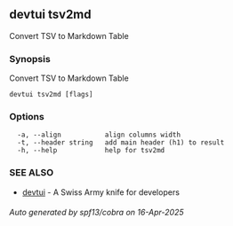 ## devtui tsv2md

Convert TSV to Markdown Table

### Synopsis

Convert TSV to Markdown Table

```
devtui tsv2md [flags]
```

### Options

```
  -a, --align           align columns width
  -t, --header string   add main header (h1) to result
  -h, --help            help for tsv2md
```

### SEE ALSO

* [devtui](devtui.md)	 - A Swiss Army knife for developers

###### Auto generated by spf13/cobra on 16-Apr-2025
